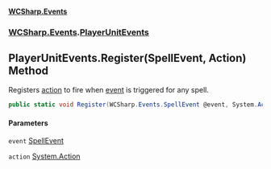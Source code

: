 #### [WCSharp.Events](README.md 'README')
### [WCSharp.Events](WCSharp.Events.md 'WCSharp.Events').[PlayerUnitEvents](WCSharp.Events.PlayerUnitEvents.md 'WCSharp.Events.PlayerUnitEvents')

## PlayerUnitEvents.Register(SpellEvent, Action) Method

Registers [action](WCSharp.Events.PlayerUnitEvents.Register(WCSharp.Events.SpellEvent,System.Action).md#WCSharp.Events.PlayerUnitEvents.Register(WCSharp.Events.SpellEvent,System.Action).action 'WCSharp.Events.PlayerUnitEvents.Register(WCSharp.Events.SpellEvent, System.Action).action') to fire when [event](WCSharp.Events.PlayerUnitEvents.Register(WCSharp.Events.SpellEvent,System.Action).md#WCSharp.Events.PlayerUnitEvents.Register(WCSharp.Events.SpellEvent,System.Action).event 'WCSharp.Events.PlayerUnitEvents.Register(WCSharp.Events.SpellEvent, System.Action).event') is triggered for any spell.

```csharp
public static void Register(WCSharp.Events.SpellEvent @event, System.Action action);
```
#### Parameters

<a name='WCSharp.Events.PlayerUnitEvents.Register(WCSharp.Events.SpellEvent,System.Action).event'></a>

`event` [SpellEvent](WCSharp.Events.SpellEvent.md 'WCSharp.Events.SpellEvent')

<a name='WCSharp.Events.PlayerUnitEvents.Register(WCSharp.Events.SpellEvent,System.Action).action'></a>

`action` [System.Action](https://docs.microsoft.com/en-us/dotnet/api/System.Action 'System.Action')